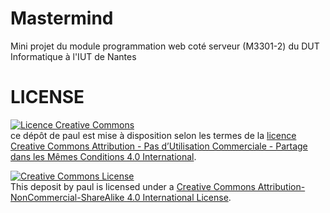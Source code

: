 # Mastermind
Mini projet du module programmation web coté serveur (M3301-2) du DUT Informatique à l'IUT de Nantes<br/>

# LICENSE
<a rel="license" href="http://creativecommons.org/licenses/by-nc-sa/4.0/">
  <img alt="Licence Creative Commons" style="border-width:0" src="https://i.creativecommons.org/l/by-nc-sa/4.0/88x31.png" />
</a>
<br />ce dépôt de paul est mise à disposition selon les termes de la <a rel="license" href="http://creativecommons.org/licenses/by-nc-sa/4.0/">
licence Creative Commons Attribution - Pas d’Utilisation Commerciale - Partage dans les Mêmes Conditions 4.0 International</a>.


<a rel="license" href="http://creativecommons.org/licenses/by-nc-sa/4.0/"><img alt="Creative Commons License" style="border-width:0" src="https://i.creativecommons.org/l/by-nc-sa/4.0/88x31.png" /></a><br /><span xmlns:dct="http://purl.org/dc/terms/" property="dct:title">This deposit</span> by <span xmlns:cc="http://creativecommons.org/ns#" property="cc:attributionName">paul</span> is licensed under a <a rel="license" href="http://creativecommons.org/licenses/by-nc-sa/4.0/">Creative Commons Attribution-NonCommercial-ShareAlike 4.0 International License</a>.
